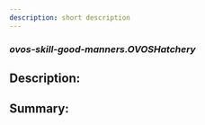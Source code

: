 ```yaml
---
description: short description
---
```


### _ovos-skill-good-manners.OVOSHatchery_  
## Description:  
  
  
  
  
## Summary:  

